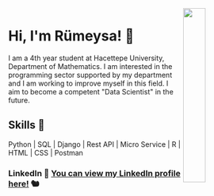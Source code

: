 <img align="right" width="30%" style="margin-bottom: 2em" src="https://media.giphy.com/media/43HKwx3jV6kyQ/giphy.gif">

# Hi, I'm Rümeysa! 💙

I am a 4th year student at Hacettepe University,
Department of Mathematics. I am interested in the
programming sector supported by my department and I
am working to improve myself in this field. I aim to
become a competent "Data Scientist" in the future.

## Skills 📝

Python | SQL | Django | Rest API | Micro Service | R | HTML | CSS | Postman

### LinkedIn 🔗 [You can view my LinkedIn profile here!](www.linkedin.com/in/rumeysa-evcimen-0b92b9235) 🐿️

